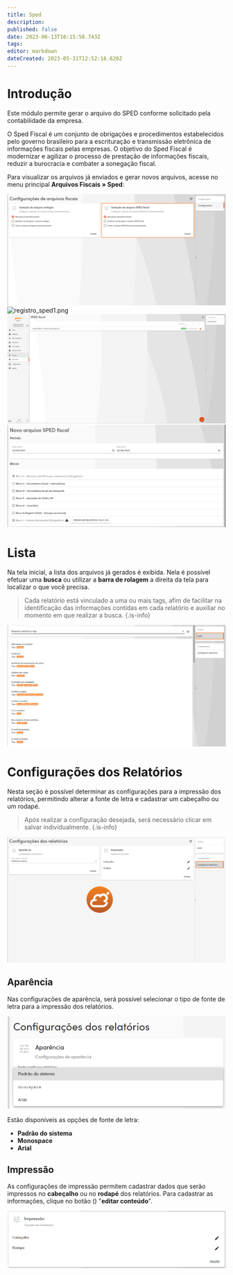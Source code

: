 ```yaml
---
title: Sped
description: 
published: false
date: 2023-06-13T16:15:58.743Z
tags: 
editor: markdown
dateCreated: 2023-05-31T12:52:16.620Z
---
```


# Introdução

Este módulo permite gerar o arquivo do SPED conforme solicitado pela contabilidade da empresa.

O Sped Fiscal é um conjunto de obrigações e procedimentos estabelecidos pelo governo brasileiro para a escrituração e transmissão eletrônica de informações fiscais pelas empresas. O objetivo do Sped Fiscal é modernizar e agilizar o processo de prestação de informações fiscais, reduzir a burocracia e combater a sonegação fiscal.

Para visualizar os arquivos já enviados e gerar novos arquivos, acesse no menu principal **Arquivos Fiscais &raquo; Sped**:

![config_sped.png](/arquivos_fiscais/sped/config_sped.png)
![registro_sped1.png](/arquivos_fiscais/sped/registro_sped1.png)
![lista_sped.png](/arquivos_fiscais/sped/lista_sped.png)
![registro_sped.png](/arquivos_fiscais/sped/registro_sped.png)

# Lista
Na tela inicial, a lista dos arquivos já gerados é exibida. Nela é possível efetuar uma **busca** ou utilizar a **barra de rolagem** a direita da tela para localizar o que você precisa.

> Cada relatório está vinculado a uma ou mais tags, afim de facilitar na identificação das informações contidas em cada relatório e auxiliar no momento em que realizar a busca.
{.is-info}

![lista_relatorios2.png](/informações/lista_relatorios2.png)


# Configurações dos Relatórios
Nesta seção é possível determinar as configurações para a impressão dos relatórios, permitindo alterar a fonte de letra e cadastrar um cabeçalho ou um rodapé.

> Após realizar a configuração desejada, será necessário clicar em <span class="mat-button mdi "> salvar</span> individualmente.
{.is-info}

![config_relatorios.png](/informações/config_relatorios.png)


## Aparência
Nas configurações de aparência, será possível selecionar o tipo de fonte de letra para a impressão dos relatórios. 

![aparencia_relatorios.png](/informações/aparencia_relatorios.png)

Estão disponíveis as opções de fonte de letra:
- **Padrão do sistema**
- **Monospace**
- **Arial**



## Impressão
As configurações de impressão permitem cadastrar dados que serão impressos no **cabeçalho** ou no **rodapé** dos relatórios. Para cadastrar as informações, clique no botão (<em class="mdi mdi-pencil"></em>) "**editar conteúdo**".

![impressao_relatorios.png](/informações/impressao_relatorios.png)


